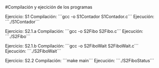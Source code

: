 #Compilación y ejecición de los programas

Ejercicio: S1 
Compilación: 
´´´gcc -o S1Contador S1Contador.c´´´ 
Ejecución: 
´´´./S1Contador´´´

Ejercicio: S2.1.a 
Compilación: 
´´´gcc -o S2Fibo S2Fibo.c´´´
Ejecución: 
´´´./S2Fibo´´´

Ejercicio: S2.1.b 
Compilación: 
´´´gcc -o S2FiboWait S2FiboWait.c´´´ 
Ejecución: 
´´´./S2FiboWait´´´

Ejercicio: S2.2
Compilación: 
´´´make main´´´ 
Ejecución: 
´´´./S2FiboStatus´´´

